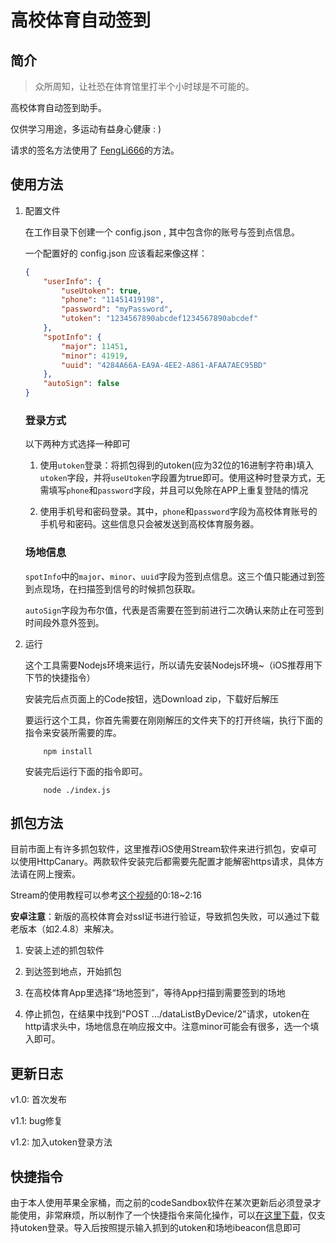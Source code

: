 # 高校体育自动签到

## 简介

> 众所周知，让社恐在体育馆里打半个小时球是不可能的。

高校体育自动签到助手。

仅供学习用途，多运动有益身心健康 : )

请求的签名方法使用了 [FengLi666](https://github.com/FengLi666/sports)的方法。


## 使用方法

1. 配置文件

    在工作目录下创建一个 config.json , 其中包含你的账号与签到点信息。

    一个配置好的 config.json 应该看起来像这样：

    ```JSON
    {
        "userInfo": {
            "useUtoken": true,
            "phone": "11451419198",
            "password": "myPassword",
            "utoken": "1234567890abcdef1234567890abcdef"
        },
        "spotInfo": {
            "major": 11451,
            "minor": 41919,
            "uuid": "4284A66A-EA9A-4EE2-A861-AFAA7AEC95BD"
        },
        "autoSign": false
    }
    ```

    ### 登录方式

    以下两种方式选择一种即可

    1. 使用`utoken`登录：将抓包得到的utoken(应为32位的16进制字符串)填入`utoken`字段，并将`useUtoken`字段置为true即可。使用这种时登录方式，无需填写`phone`和`password`字段，并且可以免除在APP上重复登陆的情况

    2. 使用手机号和密码登录。其中，`phone`和`password`字段为高校体育账号的手机号和密码。这些信息只会被发送到高校体育服务器。

    ### 场地信息

    `spotInfo`中的`major`、`minor`、`uuid`字段为签到点信息。这三个值只能通过到签到点现场，在扫描签到信号的时候抓包获取。

    `autoSign`字段为布尔值，代表是否需要在签到前进行二次确认来防止在可签到时间段外意外签到。

2. 运行
    
    这个工具需要Nodejs环境来运行，所以请先安装Nodejs环境~（iOS推荐用下下节的快捷指令）

    安装完后点页面上的Code按钮，选Download zip，下载好后解压

    要运行这个工具，你首先需要在刚刚解压的文件夹下的打开终端，执行下面的指令来安装所需要的库。
    ```
        npm install
    ```
    
    安装完后运行下面的指令即可。
    ```
        node ./index.js
    ```

## 抓包方法

目前市面上有许多抓包软件，这里推荐iOS使用Stream软件来进行抓包，安卓可以使用HttpCanary。两款软件安装完后都需要先配置才能解密https请求，具体方法请在网上搜索。

Stream的使用教程可以参考[这个视频](https://www.bilibili.com/video/BV1Ea411g7Wq/?t=00m18s)的0:18~2:16

**安卓注意**：新版的高校体育会对ssl证书进行验证，导致抓包失败，可以通过下载老版本（如2.4.8）来解决。

1. 安装上述的抓包软件

2. 到达签到地点，开始抓包

3. 在高校体育App里选择“场地签到”，等待App扫描到需要签到的场地

4. 停止抓包，在结果中找到"POST .../dataListByDevice/2"请求，utoken在http请求头中，场地信息在响应报文中。注意minor可能会有很多，选一个填入即可。

## 更新日志

v1.0: 首次发布

v1.1: bug修复

v1.2: 加入utoken登录方法

## 快捷指令

由于本人使用苹果全家桶，而之前的codeSandbox软件在某次更新后必须登录才能使用，非常麻烦，所以制作了一个快捷指令来简化操作，可以[在这里下载](https://www.icloud.com/shortcuts/ab967cd1ea074945add2e11ba5ec43aa)，仅支持utoken登录。导入后按照提示输入抓到的utoken和场地ibeacon信息即可
